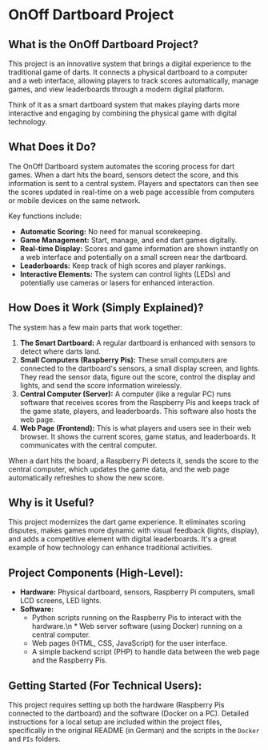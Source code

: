 # OnOff Dartboard Project

## What is the OnOff Dartboard Project?

This project is an innovative system that brings a digital experience to the traditional game of darts. It connects a physical dartboard to a computer and a web interface, allowing players to track scores automatically, manage games, and view leaderboards through a modern digital platform.

Think of it as a smart dartboard system that makes playing darts more interactive and engaging by combining the physical game with digital technology.

## What Does it Do?

The OnOff Dartboard system automates the scoring process for dart games. When a dart hits the board, sensors detect the score, and this information is sent to a central system. Players and spectators can then see the scores updated in real-time on a web page accessible from computers or mobile devices on the same network.

Key functions include:

*   **Automatic Scoring:** No need for manual scorekeeping.
*   **Game Management:** Start, manage, and end dart games digitally.
*   **Real-time Display:** Scores and game information are shown instantly on a web interface and potentially on a small screen near the dartboard.
*   **Leaderboards:** Keep track of high scores and player rankings.
*   **Interactive Elements:** The system can control lights (LEDs) and potentially use cameras or lasers for enhanced interaction.

## How Does it Work (Simply Explained)?

The system has a few main parts that work together:

1.  **The Smart Dartboard:** A regular dartboard is enhanced with sensors to detect where darts land.
2.  **Small Computers (Raspberry Pis):** These small computers are connected to the dartboard's sensors, a small display screen, and lights. They read the sensor data, figure out the score, control the display and lights, and send the score information wirelessly.
3.  **Central Computer (Server):** A computer (like a regular PC) runs software that receives scores from the Raspberry Pis and keeps track of the game state, players, and leaderboards. This software also hosts the web page.
4.  **Web Page (Frontend):** This is what players and users see in their web browser. It shows the current scores, game status, and leaderboards. It communicates with the central computer.

When a dart hits the board, a Raspberry Pi detects it, sends the score to the central computer, which updates the game data, and the web page automatically refreshes to show the new score.

## Why is it Useful?

This project modernizes the dart game experience. It eliminates scoring disputes, makes games more dynamic with visual feedback (lights, display), and adds a competitive element with digital leaderboards. It's a great example of how technology can enhance traditional activities.

## Project Components (High-Level):

*   **Hardware:** Physical dartboard, sensors, Raspberry Pi computers, small LCD screens, LED lights.
*   **Software:**
    *   Python scripts running on the Raspberry Pis to interact with the hardware.\n    *   Web server software (using Docker) running on a central computer.
    *   Web pages (HTML, CSS, JavaScript) for the user interface.
    *   A simple backend script (PHP) to handle data between the web page and the Raspberry Pis.

## Getting Started (For Technical Users):

This project requires setting up both the hardware (Raspberry Pis connected to the dartboard) and the software (Docker on a PC). Detailed instructions for a local setup are included within the project files, specifically in the original README (in German) and the scripts in the `Docker` and `PIs` folders.
